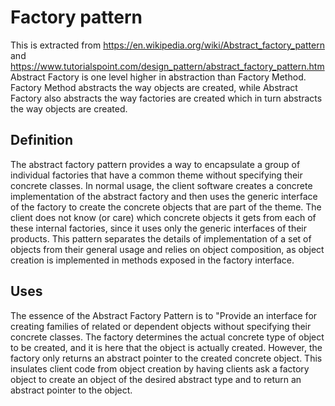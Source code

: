 # Factory pattern

This is extracted from https://en.wikipedia.org/wiki/Abstract_factory_pattern and https://www.tutorialspoint.com/design_pattern/abstract_factory_pattern.htm
Abstract Factory is one level higher in abstraction than Factory Method. Factory Method abstracts the way objects are created, while Abstract Factory also abstracts the way factories are created which in turn abstracts the way objects are created.

## Definition
The abstract factory pattern provides a way to encapsulate a group of individual factories that have a common theme without specifying their concrete classes. In normal usage, the client software creates a concrete implementation of the abstract factory and then uses the generic interface of the factory to create the concrete objects that are part of the theme. The client does not know (or care) which concrete objects it gets from each of these internal factories, since it uses only the generic interfaces of their products. This pattern separates the details of implementation of a set of objects from their general usage and relies on object composition, as object creation is implemented in methods exposed in the factory interface.

## Uses
The essence of the Abstract Factory Pattern is to "Provide an interface for creating families of related or dependent objects without specifying their concrete classes.
The factory determines the actual concrete type of object to be created, and it is here that the object is actually created. However, the factory only returns an abstract pointer to the created concrete object.
This insulates client code from object creation by having clients ask a factory object to create an object of the desired abstract type and to return an abstract pointer to the object.